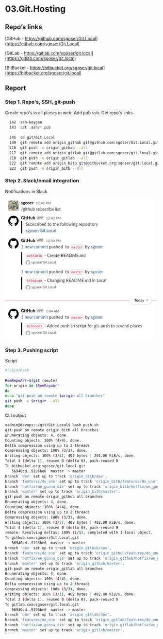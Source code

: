 # 03.Git.Hosting

## Repo’s links

[GitHub - https://github.com/sgoser/Git.Local](https://github.com/sgoser/Git.Local)

[GitLab - https://gitlab.com/sgoser/git.local](https://gitlab.com/sgoser/git.local)

[BitBucket - https://bitbucket.org/sgoser/git.local](https://bitbucket.org/sgoser/git.local)

## Report

### Step 1. Repo's, SSH, git-push

Create repo's in all places in web. Add pub ssh. Get repo's links.

```bash
  142  ssh-keygen
  143  cat .ssh/*.pub

  145  cd git/Git.Local
  149  git remote add origin_githab git@github.com:sgoser/Git.Local.git
  218  git push -u origin_githab --all
  217  git remote add origin_gitlab git@gitlab.com:sgoser/git.local.git
  218  git push -u origin_gitlab --all
  222  git remote add origin_bitb git@bitbucket.org:sgoser/git.local.git
  223  git push -u origin_bitb --all

```

### Step 2. Slack/email integration

Notifications in Slack

![script](slack.png)

### Step 3. Pushing script

Script

```bash
#!/bin/bash

RemRepoArr=$(git remote)
for origin in $RemRepoArr
do
echo "git-push on remote $origin all branches"
git push -u $origin --all
done
```

CLI output

```bash
sadmin@devops:~/git/Git.Local$ bash push.sh 
git-push on remote origin_bitb all branches
Enumerating objects: 4, done.
Counting objects: 100% (4/4), done.
Delta compression using up to 2 threads
Compressing objects: 100% (3/3), done.
Writing objects: 100% (3/3), 402 bytes | 201.00 KiB/s, done.
Total 3 (delta 1), reused 0 (delta 0), pack-reused 0
To bitbucket.org:sgoser/git.local.git
   56940cd..9196be6  master -> master
branch 'dev' set up to track 'origin_bitb/dev'.
branch 'features/do_one' set up to track 'origin_bitb/features/do_one'.
branch 'hotfix/we_gonna_die' set up to track 'origin_bitb/hotfix/we_gonna_die'.
branch 'master' set up to track 'origin_bitb/master'.
git-push on remote origin_github all branches
Enumerating objects: 4, done.
Counting objects: 100% (4/4), done.
Delta compression using up to 2 threads
Compressing objects: 100% (3/3), done.
Writing objects: 100% (3/3), 402 bytes | 402.00 KiB/s, done.
Total 3 (delta 1), reused 0 (delta 0), pack-reused 0
remote: Resolving deltas: 100% (1/1), completed with 1 local object.
To github.com:sgoser/Git.Local.git
   56940cd..9196be6  master -> master
branch 'dev' set up to track 'origin_github/dev'.
branch 'features/do_one' set up to track 'origin_github/features/do_one'.
branch 'hotfix/we_gonna_die' set up to track 'origin_github/hotfix/we_gonna_die'.
branch 'master' set up to track 'origin_github/master'.
git-push on remote origin_gitlab all branches
Enumerating objects: 4, done.
Counting objects: 100% (4/4), done.
Delta compression using up to 2 threads
Compressing objects: 100% (3/3), done.
Writing objects: 100% (3/3), 402 bytes | 402.00 KiB/s, done.
Total 3 (delta 1), reused 0 (delta 0), pack-reused 0
To gitlab.com:sgoser/git.local.git
   56940cd..9196be6  master -> master
branch 'dev' set up to track 'origin_gitlab/dev'.
branch 'features/do_one' set up to track 'origin_gitlab/features/do_one'.
branch 'hotfix/we_gonna_die' set up to track 'origin_gitlab/hotfix/we_gonna_die'.
branch 'master' set up to track 'origin_gitlab/master'.
``
